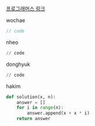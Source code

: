 [프로그래머스 링크](https://school.programmers.co.kr/learn/courses/30/lessons/12954)

wochae
```java
// code
```
nheo
```py
// code
```
donghyuk
```py
// code
```
hakim
```py
def solution(x, n):
    answer = []
    for i in range(n):
        answer.append(x + x * i)
    return answer
```
